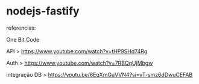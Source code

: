 # nodejs-fastify


referencias: 

One Bit Code

API > https://www.youtube.com/watch?v=tHP9SHd74Rg

Auth > https://www.youtube.com/watch?v=7RBQqUjMbgw

integração DB > https://youtu.be/6EqXmGuVVN4?si=vT-smz6dDwuCEFAB
